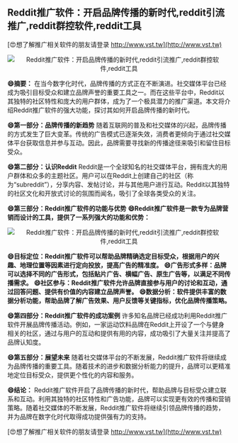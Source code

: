 ## **Reddit推广软件：开启品牌传播的新时代,reddit引流推广,reddit群控软件,reddit工具**

[😍想了解推广相关软件的朋友请登录 http://www.vst.tw](http://www.vst.tw)

 <center><img src="https://vst.tw/MP4/tuiguang/png/0.png" alt="Reddit推广软件：开启品牌传播的新时代,reddit引流推广,reddit群控软件,reddit工具"></center>

**😄摘要：**
在当今数字化时代，品牌传播的方式正在不断演进。社交媒体平台已经成为吸引目标受众和建立品牌声誉的重要工具之一。而在这些平台中，Reddit以其独特的社区特性和庞大的用户群体，成为了一个极具潜力的推广渠道。本文将介绍Reddit推广软件的强大功能，探讨其如何开启品牌传播的新时代。

**😄第一部分：品牌传播的新趋势**
随着互联网的普及和社交媒体的兴起，品牌传播的方式发生了巨大变革。传统的广告模式已逐渐失效，消费者更倾向于通过社交媒体平台获取信息并参与互动。因此，品牌需要寻找新的传播途径来吸引和留住目标受众。

**😄第二部分：认识Reddit**
Reddit是一个全球知名的社交媒体平台，拥有庞大的用户群体和众多的主题社区。用户可以在Reddit上创建自己的社区（称为“subreddit”），分享内容、发帖讨论，并与其他用户进行互动。Reddit以其独特的社区文化和开放式讨论的氛围而闻名，吸引了全球各类受众的关注。

**😄第三部分：Reddit推广软件的功能与优势**
**😄Reddit推广软件是一款专为品牌营销而设计的工具，提供了一系列强大的功能和优势：**

 <center><img src="https://vst.tw/MP4/tuiguang/png/5.png" alt="Reddit推广软件：开启品牌传播的新时代,reddit引流推广,reddit群控软件,reddit工具"></center>

**😄目标定位：Reddit推广软件可以帮助品牌精确选定目标受众，根据用户的兴趣、地理位置等因素进行定向投放，提高广告的精准度。**
**😄广告形式多样：品牌可以选择不同的广告形式，包括贴片广告、横幅广告、原生广告等，以满足不同传播需求。**
**😄社区参与：Reddit推广软件允许品牌直接参与用户的讨论和互动，通过回答问题、提供有价值的内容建立品牌声誉。**
**😄数据分析：软件提供丰富的数据分析功能，帮助品牌了解广告效果、用户反馈等关键指标，优化品牌传播策略。**

**😄第四部分：Reddit推广软件的成功案例**
许多知名品牌已经成功利用Reddit推广软件开展品牌传播活动。例如，一家运动饮料品牌在Reddit上开设了一个与健身相关的社区，通过与用户的互动和提供有用的内容，成功吸引了大量关注并提高了品牌认知度。

**😄第五部分：展望未来**
随着社交媒体平台的不断发展，Reddit推广软件将继续成为品牌传播的重要工具。随着技术的进步和数据分析能力的提升，品牌可以更精准地定位目标受众，提供更个性化的内容和服务。

**😄结论：**
Reddit推广软件开启了品牌传播的新时代，帮助品牌与目标受众建立联系和互动。利用其独特的社区特性和广告功能，品牌可以实现更有效的传播和营销策略。随着社交媒体的不断发展，Reddit推广软件将继续引领品牌传播的趋势，并为品牌在数字化时代取得成功提供强有力的支持。

[😍想了解推广相关软件的朋友请登录 http://www.vst.tw](http://www.vst.tw)



